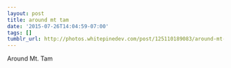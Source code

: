 ```yaml
---
layout: post
title: around mt tam
date: '2015-07-26T14:04:59-07:00'
tags: []
tumblr_url: http://photos.whitepinedev.com/post/125110189083/around-mt-tam
---
```

Around Mt. Tam
